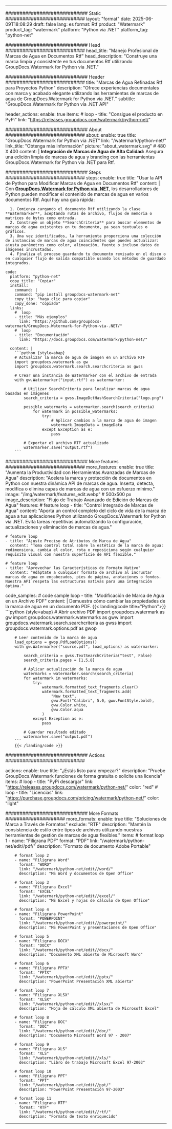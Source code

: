 
---
############################# Static ############################
layout: "format"
date:  2025-06-09T18:08:29
draft: false
lang: es
format: Rtf
product: "Watermark"
product_tag: "watermark"
platform: "Python via .NET"
platform_tag: "python-net"

############################# Head ############################
head_title: "Manejo Profesional de Marcas de Agua en Documentos Rtf"
head_description: "Construye una marca limpia y consistente en tus documentos Rtf utilizando GroupDocs.Watermark for Python via .NET."

############################# Header ############################
title: "Marcas de Agua Refinadas Rtf para Proyectos Python" 
description: "Ofrece experiencias documentales con marca y acabado elegante utilizando las herramientas de marcas de agua de GroupDocs.Watermark for Python via .NET."
subtitle: "GroupDocs.Watermark for Python via .NET API" 

header_actions:
  enable: true
  items:
    #  loop
    - title: "Consigue el producto en PyPi"
      link: "https://releases.groupdocs.com/watermark/python-net/"
      
############################# About ############################
about:
    enable: true
    title: "GroupDocs.Watermark for Python via .NET"
    link: "/watermark/python-net/"
    link_title: "Obtenga más información"
    picture: "about_watermark.svg" # 480 X 400
    content: |
       **Integración de Marcas de Agua de Alta Calidad:** Asegura una edición limpia de marcas de agua y branding con las herramientas GroupDocs.Watermark for Python via .NET para Rtf.

############################# Steps ############################
steps:
    enable: true
    title: "Usar la API de Python para Modificar Marcas de Agua en Documentos Rtf"
    content: |
      Con **[GroupDocs.Watermark for Python via .NET](https://products.groupdocs.com/watermark/python-net/)**, los desarrolladores de Python pueden modificar el contenido de marcas de agua en varios documentos Rtf. Aquí hay una guía rápida:
      
      1. Comienza cargando el documento Rtf utilizando la clase **Watermarker**, aceptando rutas de archivo, flujos de memoria o matrices de bytes como entrada.
      2. Construye un objeto **SearchCriteria** para buscar elementos de marcas de agua existentes en tu documento, ya sean textuales o gráficos.
      3. Una vez identificados, la herramienta proporciona una colección de instancias de marcas de agua coincidentes que puedes actualizar: ajusta parámetros como color, alineación, fuente o incluso datos de imágenes incrustadas.
      4. Finaliza el proceso guardando tu documento revisado en el disco o en cualquier flujo de salida compatible usando los métodos de guardado integrados.
   
    code:
      platform: "python-net"
      copy_title: "Copiar"
      install:
        command: |
        command: "pip install groupdocs-watermark-net"
        copy_tip: "haga clic para copiar"
        copy_done: "copiado"
      links:
        #  loop
        - title: "Más ejemplos"
          link: "https://github.com/groupdocs-watermark/GroupDocs.Watermark-for-Python-via-.NET/"
        #  loop
        - title: "Documentación"
          link: "https://docs.groupdocs.com/watermark/python-net/"
          
      content: |
        ```python {style=abap}
        # Actualizar la marca de agua de imagen en un archivo RTF
        import groupdocs.watermark as gw
        import groupdocs.watermark.search.searchcriteria as gwss

        # Crear una instancia de Watermarker con el archivo de entrada
        with gw.Watermarker("input.rtf") as watermarker:

            # Utilizar SearchCriteria para localizar marcas de agua basadas en imágenes
            search_criteria = gwss.ImageDctHashSearchCriteria("logo.png")

            possible_watermarks = watermarker.search(search_criteria)
                for watermark in possible_watermarks:
                    try:
                        # Aplicar cambios a la marca de agua de imagen
                        watermark.ImageData = imageData
                    except Exception as e:
                        pass

            # Exportar el archivo RTF actualizado
            watermarker.save("output.rtf")
        ```     

############################# More features ############################
more_features:
  enable: true
  title: "Aumenta la Productividad con Herramientas Avanzadas de Marcas de Agua"
  description: "Acelera la marca y protección de documentos en Python con nuestra dinámica API de marcas de agua. Inserta, detecta, modifica o elimina capas de marcas de agua con un esfuerzo mínimo."
  image: "/img/watermark/features_edit.webp" # 500x500 px
  image_description: "Flujo de Trabajo Avanzado de Edición de Marcas de Agua"
  features:
    # feature loop
    - title: "Control Integrado de Marcas de Agua"
      content: "Aporta un control completo del ciclo de vida de la marca de agua a tus aplicaciones Python utilizando GroupDocs.Watermark for Python via .NET. Evita tareas repetitivas automatizando la configuración, actualizaciones y eliminación de marcas de agua."

    # feature loop
    - title: "Ajuste Preciso de Atributos de Marca de Agua"
      content: "Toma control total sobre la estética de la marca de agua: redimensiona, cambia el color, rota o reposiciona según cualquier requisito visual con nuestra superficie de API flexible."

    # feature loop
    - title: "Aprovechar las Características de Formato Nativo"
      content: "Adáptate a cualquier formato de archivo al incrustar marcas de agua en encabezados, pies de página, anotaciones o fondos. Nuestra API respeta las estructuras nativas para una integración óptima."
      
  code_samples:
    # code sample loop
    - title: "Modificación de Marca de Agua en un Archivo PDF"
      content: |
        Demuestra cómo cambiar las propiedades de la marca de agua en un documento PDF.
        {{< landing/code title="Python">}}
        ```python {style=abap}
        # Abrir archivo PDF
        import groupdocs.watermark as gw
        import groupdocs.watermark.watermarks as gww
        import groupdocs.watermark.search.searchcriteria as gwss
        import groupdocs.watermark.options.pdf as gwop

        # Leer contenido de la marca de agua
        load_options = gwop.PdfLoadOptions()
        with gw.Watermarker("source.pdf", load_options) as watermarker:

            search_criteria = gwss.TextSearchCriteria("test", False)
            search_criteria.pages = [1,5,8]

            # Aplicar actualización de la marca de agua
            watermarks = watermarker.search(search_criteria)
            for watermark in watermarks:
                try:
                    watermark.formatted_text_fragments.clear()
                    watermark.formatted_text_fragments.add(
                        "New text", 
                        gww.Font("Calibri", 5.0, gww.FontStyle.bold), 
                        gww.Color.white, 
                        gww.Color.aqua
                    )
                except Exception as e:
                    pass
        
            # Guardar resultado editado
            watermarker.save("output.pdf")
        ```
        {{< /landing/code >}}


############################# Actions ############################

actions:
  enable: true
  title: "¿Estás listo para empezar?"
  description: "Pruebe GroupDocs.Watermark funciones de forma gratuita o solicite una licencia"
  items:
    #  loop
    - title: "PyPi descargar"
      link: "https://releases.groupdocs.com/watermark/python-net/"
      color: "red"
        #  loop
    - title: "Licencias"
      link: "https://purchase.groupdocs.com/pricing/watermark/python-net/"
      color: "light"


############################# More Formats #####################
more_formats:
    enable: true
    title: "Soluciones de Marca a Través de Formatos"
    exclude: "RTF"
    description: "Mantén la consistencia de estilo entre tipos de archivos utilizando nuestras herramientas de gestión de marcas de agua flexibles."
    items: 
        # format loop 1
        - name: "Filigrana PDF"
          format: "PDF"
          link: "/watermark/python-net/edit//pdf/"
          description: "Formato de documento Adobe Portable"

        # format loop 2
        - name: "Filigrana Word"
          format: "WORD"
          link: "/watermark/python-net/edit//word/"
          description: "MS Word y documentos de Open Office"
          
        # format loop 3
        - name: "Filigrana Excel"
          format: "EXCEL"
          link: "/watermark/python-net/edit//excel/"
          description: "MS Excel y hojas de cálculo de Open Office"

        # format loop 4
        - name: "Filigrana PowerPoint"
          format: "POWERPOINT"
          link: "/watermark/python-net/edit//powerpoint/"
          description: "MS PowerPoint y presentaciones de Open Office"

        # format loop 5
        - name: "Filigrana DOCX"
          format: "DOCX"
          link: "/watermark/python-net/edit//docx/"
          description: "Documento XML abierto de Microsoft Word"
          
        # format loop 6
        - name: "Filigrana PPTX"
          format: "PPTX"
          link: "/watermark/python-net/edit//pptx/"
          description: "PowerPoint Presentación XML abierta"
          
        # format loop 7
        - name: "Filigrana XLSX"
          format: "XLSX"
          link: "/watermark/python-net/edit//xlsx/"
          description: "Hoja de cálculo XML abierta de Microsoft Excel"

        # format loop 8
        - name: "Filigrana DOC"
          format: "DOC"
          link: "/watermark/python-net/edit//doc/"
          description: "Documento Microsoft Word 97 - 2007"

        # format loop 9
        - name: "Filigrana XLS"
          format: "XLS"
          link: "/watermark/python-net/edit//xls/"
          description: "Libro de trabajo Microsoft Excel 97-2003"

        # format loop 10
        - name: "Filigrana PPT"
          format: "PPT"
          link: "/watermark/python-net/edit//ppt/"
          description: "PowerPoint Presentación 97-2003"

        # format loop 11
        - name: "Filigrana RTF"
          format: "RTF"
          link: "/watermark/python-net/edit//rtf/"
          description: "Formato de texto enriquecido"

---